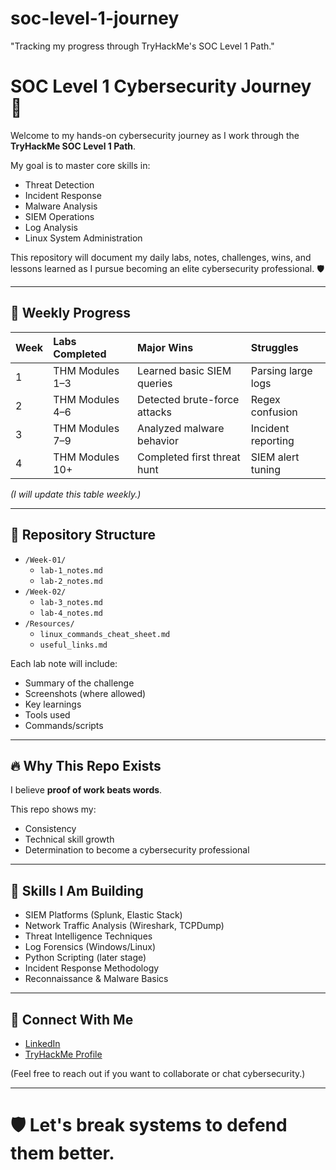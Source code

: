 # soc-level-1-journey
"Tracking my progress through TryHackMe's SOC Level 1 Path."
# SOC Level 1 Cybersecurity Journey 🚀

Welcome to my hands-on cybersecurity journey as I work through the **TryHackMe SOC Level 1 Path**.

My goal is to master core skills in:
- Threat Detection
- Incident Response
- Malware Analysis
- SIEM Operations
- Log Analysis
- Linux System Administration

This repository will document my daily labs, notes, challenges, wins, and lessons learned as I pursue becoming an elite cybersecurity professional. 🛡️

---

## 📅 Weekly Progress

| Week | Labs Completed | Major Wins | Struggles |
|:---|:---|:---|:---|
| 1 | THM Modules 1–3 | Learned basic SIEM queries | Parsing large logs |
| 2 | THM Modules 4–6 | Detected brute-force attacks | Regex confusion |
| 3 | THM Modules 7–9 | Analyzed malware behavior | Incident reporting |
| 4 | THM Modules 10+ | Completed first threat hunt | SIEM alert tuning |

*(I will update this table weekly.)*

---

## 📂 Repository Structure

- `/Week-01/`
  - `lab-1_notes.md`
  - `lab-2_notes.md`
- `/Week-02/`
  - `lab-3_notes.md`
  - `lab-4_notes.md`
- `/Resources/`
  - `linux_commands_cheat_sheet.md`
  - `useful_links.md`

Each lab note will include:
- Summary of the challenge
- Screenshots (where allowed)
- Key learnings
- Tools used
- Commands/scripts

---

## 🔥 Why This Repo Exists

I believe **proof of work beats words**.

This repo shows my:
- Consistency
- Technical skill growth
- Determination to become a cybersecurity professional

---

## 🧠 Skills I Am Building

- SIEM Platforms (Splunk, Elastic Stack)
- Network Traffic Analysis (Wireshark, TCPDump)
- Threat Intelligence Techniques
- Log Forensics (Windows/Linux)
- Python Scripting (later stage)
- Incident Response Methodology
- Reconnaissance & Malware Basics

---

## 👊 Connect With Me

- [LinkedIn](your-linkedin-url)
- [TryHackMe Profile](your-tryhackme-profile-url)

(Feel free to reach out if you want to collaborate or chat cybersecurity.)

---

# 🛡️ Let's break systems to defend them better.

